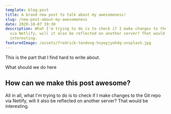 ```yaml
---
template: blog-post
title: A brand new post to talk about my awesomeness!
slug: /new-post-about-my-awesomeness
date: 2020-10-07 19:30
description: What I'm trying to do is to check if I make changes to the Git repo
  via Netlify, will it also be reflected on another server? That would be
  interesting.
featuredImage: /assets/fredrick-tendong-hvyepjyehdq-unsplash.jpg
---
```

This is the part that I find hard to write about.

What should we do here

## How can we make this post awesome?
All in all, what I'm trying to do is to check if I make changes to the Git repo via Netlify, will it also be reflected on another server? That would be interesting.
